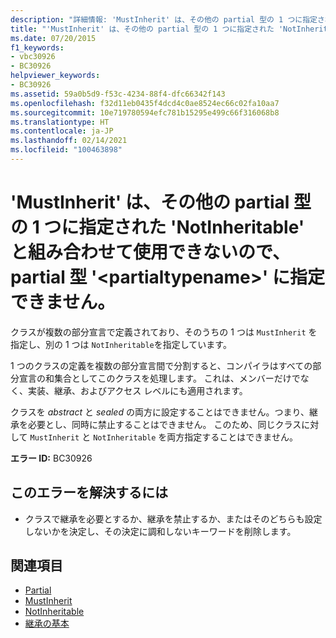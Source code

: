 ```yaml
---
description: "詳細情報: 'MustInherit' は、その他の partial 型の 1 つに指定された 'NotInheritable' と組み合わせて使用できないので、partial 型 '<partialtypename>' に指定できません"
title: "'MustInherit' は、その他の partial 型の 1 つに指定された 'NotInheritable' と組み合わせて使用できないので、partial 型 '<partialtypename>' に指定できません。"
ms.date: 07/20/2015
f1_keywords:
- vbc30926
- BC30926
helpviewer_keywords:
- BC30926
ms.assetid: 59a0b5d9-f53c-4234-88f4-dfc66342f143
ms.openlocfilehash: f32d11eb0435f4dcd4c0ae8524ec66c02fa10aa7
ms.sourcegitcommit: 10e719780594efc781b15295e499c66f316068b8
ms.translationtype: HT
ms.contentlocale: ja-JP
ms.lasthandoff: 02/14/2021
ms.locfileid: "100463898"
---
```

# <a name="mustinherit-cannot-be-specified-for-partial-type-partialtypename-because-it-cannot-be-combined-with-notinheritable-specified-for-one-of-its-other-partial-types"></a>'MustInherit' は、その他の partial 型の 1 つに指定された 'NotInheritable' と組み合わせて使用できないので、partial 型 '\<partialtypename>' に指定できません。

クラスが複数の部分宣言で定義されており、そのうちの 1 つは `MustInherit` を指定し、別の 1 つは `NotInheritable`を指定しています。  
  
 1 つのクラスの定義を複数の部分宣言間で分割すると、コンパイラはすべての部分宣言の和集合としてこのクラスを処理します。 これは、メンバーだけでなく、実装、継承、およびアクセス レベルにも適用されます。  
  
 クラスを *abstract* と *sealed* の両方に設定することはできません。つまり、継承を必要とし、同時に禁止することはできません。 このため、同じクラスに対して `MustInherit` と `NotInheritable` を両方指定することはできません。  
  
 **エラー ID:** BC30926  
  
## <a name="to-correct-this-error"></a>このエラーを解決するには  
  
- クラスで継承を必要とするか、継承を禁止するか、またはそのどちらも設定しないかを決定し、その決定に調和しないキーワードを削除します。  
  
## <a name="see-also"></a>関連項目

- [Partial](../language-reference/modifiers/partial.md)
- [MustInherit](../language-reference/modifiers/mustinherit.md)
- [NotInheritable](../language-reference/modifiers/notinheritable.md)
- [継承の基本](../programming-guide/language-features/objects-and-classes/inheritance-basics.md)
